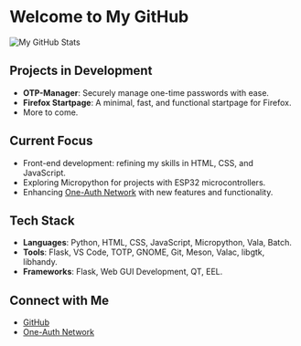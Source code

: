 # Welcome to My GitHub

![My GitHub Stats](https://github-readme-stats.vercel.app/api?username=Migrim&show_icons=true&theme=dark)

## Projects in Development


- **OTP-Manager**: Securely manage one-time passwords with ease.
- **Firefox Startpage**: A minimal, fast, and functional startpage for Firefox.
- More to come.

## Current Focus

- Front-end development: refining my skills in HTML, CSS, and JavaScript.
- Exploring Micropython for projects with ESP32 microcontrollers.
- Enhancing [One-Auth Network](https://one-auth.net) with new features and functionality.

## Tech Stack

- **Languages**: Python, HTML, CSS, JavaScript, Micropython, Vala, Batch.
- **Tools**: Flask, VS Code, TOTP, GNOME, Git, Meson, Valac, libgtk, libhandy.
- **Frameworks**: Flask, Web GUI Development, QT, EEL.
  
## Connect with Me

- [GitHub](https://github.com/Migrim)
- [One-Auth Network](https://one-auth.net)

